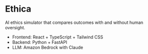 # Ethica

AI ethics simulator that compares outcomes with and without human oversight.

- Frontend: React + TypeScript + Tailwind CSS
- Backend: Python + FastAPI
- LLM: Amazon Bedrock with Claude